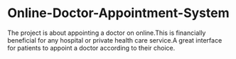 # Online-Doctor-Appointment-System
The project is about appointing a doctor on online.This is financially beneficial for any hospital or private health care service.A great interface for patients to appoint a doctor according to their choice.
